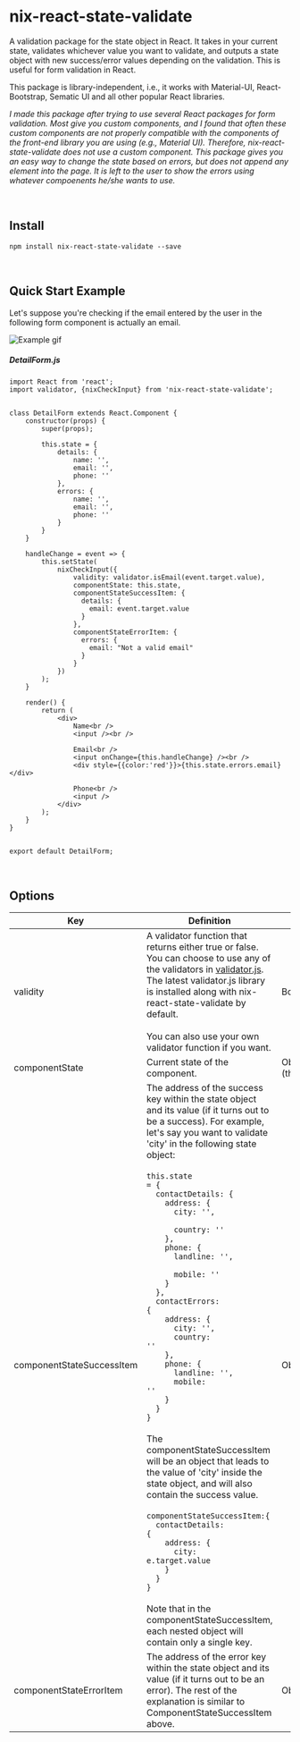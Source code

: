 # nix-react-state-validate

A validation package for the state object in React. It takes in your current state, validates whichever value you want to validate, and outputs a state object with new success/error values depending on the validation. This is useful for form validation in React.

This package is library-independent, i.e., it works with Material-UI, React-Bootstrap, Sematic UI and all other popular React libraries.

*I made this package after trying to use several React packages for form validation. Most give you custom components, and I found that often these custom components are not properly compatible with the components of the front-end library you are using (e.g., Material UI). Therefore, nix-react-state-validate does not use a custom component. This package gives you an easy way to change the state based on errors, but does not append any element into the page. It is left to the user to show the errors using whatever compoenents he/she wants to use.*

<br>

## Install

```
npm install nix-react-state-validate --save
```

<br>

## Quick Start Example

Let's suppose you're checking if the email entered by the user in the following form component is actually an email.

![Example gif](https://media.giphy.com/media/bca2sNSfF8FwJxjP8W/giphy.gif)

##### DetailForm.js

```
import React from 'react';
import validator, {nixCheckInput} from 'nix-react-state-validate';


class DetailForm extends React.Component {
    constructor(props) {
        super(props);
    
        this.state = {
            details: {
                name: '',
                email: '',
                phone: ''
            },
            errors: {
                name: '',
                email: '',
                phone: ''
            }
        }
    }

    handleChange = event => {
        this.setState( 
            nixCheckInput({
                validity: validator.isEmail(event.target.value),
                componentState: this.state,
                componentStateSuccessItem: {
                  details: {
                    email: event.target.value
                  }
                },
                componentStateErrorItem: {
                  errors: {
                    email: "Not a valid email"
                  }
                }
            })
        );
    }
    
    render() {
        return (
            <div>
                Name<br />
                <input /><br />

                Email<br />
                <input onChange={this.handleChange} /><br />
                <div style={{color:'red'}}>{this.state.errors.email}</div>

                Phone<br />
                <input />
            </div>
        );
    }
}


export default DetailForm;
```

<br>

## Options

| Key               | Definition                        | Value         | Required |
| ----------------- | --------------------------------- | ------------- | -------- |
| validity          | A validator function that returns either true or false. You can choose to use any of the validators in [validator.js](https://github.com/chriso/validator.js). The latest validator.js library is installed along with nix-react-state-validate by default.<br><br>You can also use your own validator function if you want. | Boolean | Yes | 
| componentState | Current state of the component. | Object (this.state) | Yes |
| componentStateSuccessItem | The address of the success key within the state object and its value (if it turns out to be a success). For example, let's say you want to validate 'city' in the following state object: <br><br><code>this.state = {<br>&nbsp;&nbsp;contactDetails: {<br>&nbsp;&nbsp;&nbsp;&nbsp;address: {<br>&nbsp;&nbsp;&nbsp;&nbsp;&nbsp;&nbsp;city: '', <br>&nbsp;&nbsp;&nbsp;&nbsp;&nbsp;&nbsp;country: ''<br>&nbsp;&nbsp;&nbsp;&nbsp;},<br>&nbsp;&nbsp;&nbsp;&nbsp;phone: {<br>&nbsp;&nbsp;&nbsp;&nbsp;&nbsp;&nbsp;landline: '', <br>&nbsp;&nbsp;&nbsp;&nbsp;&nbsp;&nbsp;mobile: ''<br>&nbsp;&nbsp;&nbsp;&nbsp;}<br>&nbsp;&nbsp;},<br>&nbsp;&nbsp;contactErrors: {<br>&nbsp;&nbsp;&nbsp;&nbsp;address: {<br>&nbsp;&nbsp;&nbsp;&nbsp;&nbsp;&nbsp;city: '', <br>&nbsp;&nbsp;&nbsp;&nbsp;&nbsp;&nbsp;country: ''<br>&nbsp;&nbsp;&nbsp;&nbsp;},<br>&nbsp;&nbsp;&nbsp;&nbsp;phone: {<br>&nbsp;&nbsp;&nbsp;&nbsp;&nbsp;&nbsp;landline: '', <br>&nbsp;&nbsp;&nbsp;&nbsp;&nbsp;&nbsp;mobile: ''<br>&nbsp;&nbsp;&nbsp;&nbsp;}<br>&nbsp;&nbsp;}<br>}</code><br><br>The componentStateSuccessItem will be an object that leads to the value of 'city' inside the state object, and will also contain the success value. <br><br><code>componentStateSuccessItem:{<br>&nbsp;&nbsp;contactDetails: {<br>&nbsp;&nbsp;&nbsp;&nbsp;address: {<br>&nbsp;&nbsp;&nbsp;&nbsp;&nbsp;&nbsp;city: e.target.value<br>&nbsp;&nbsp;&nbsp;&nbsp;}<br>&nbsp;&nbsp;}<br>}</code><br><br>Note that in the componentStateSuccessItem, each nested object will contain only a single key. | Object | Yes |
| componentStateErrorItem | The address of the error key within the state object and its value (if it turns out to be an error). The rest of the explanation is similar to ComponentStateSuccessItem above.| Object | Yes |

<br>